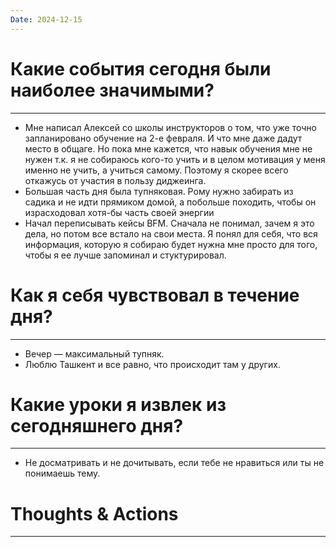 ```yaml
---
Date: 2024-12-15
---
```



# Какие события сегодня были наиболее значимыми?
---
- Мне написал Алексей со школы инструкторов о том, что уже точно запланировано обучение на 2-е февраля. И что мне даже дадут место в общаге. Но пока мне кажется, что навык обучения мне не нужен т.к. я не собираюсь кого-то учить и в целом мотивация у меня именно не учить, а учиться самому. Поэтому я скорее всего откажусь от участия в пользу диджеинга. 
- Большая часть дня была тупняковая. Рому нужно забирать из садика и не идти прямиком домой, а побольше походить, чтобы он израсходовал хотя-бы часть своей энергии
- Начал переписывать кейсы BFM. Сначала не понимал, зачем я это дела, но потом все встало на свои места. Я понял для себя, что вся информация, которую я собираю будет нужна мне просто для того, чтобы я ее лучше запоминал и стуктурировал. 
# Как я себя чувствовал в течение дня?
--- 
- Вечер — максимальный тупняк. 
- Люблю Ташкент и все равно, что происходит там у других.

# Какие уроки я извлек из сегодняшнего дня?
---
- Не досматривать и не дочитывать, если тебе не нравиться или ты не понимаешь тему.   

# Thoughts & Actions
--- 
